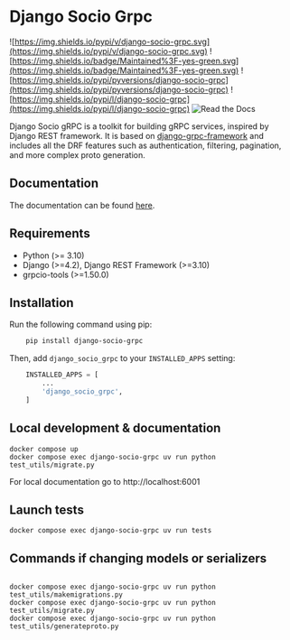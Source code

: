 # Django Socio Grpc

![https://img.shields.io/pypi/v/django-socio-grpc.svg](https://img.shields.io/pypi/v/django-socio-grpc.svg)
![https://img.shields.io/badge/Maintained%3F-yes-green.svg](https://img.shields.io/badge/Maintained%3F-yes-green.svg)
![https://img.shields.io/pypi/pyversions/django-socio-grpc](https://img.shields.io/pypi/pyversions/django-socio-grpc)
![https://img.shields.io/pypi/l/django-socio-grpc](https://img.shields.io/pypi/l/django-socio-grpc)
![Read the Docs](https://img.shields.io/readthedocs/django-socio-grpc)

Django Socio gRPC is a toolkit for building gRPC services, inspired by Django REST framework. It is based on [django-grpc-framework](https://github.com/fengsp/django-grpc-framework) and includes all the DRF features such as authentication, filtering, pagination, and more complex proto generation.


## Documentation

The documentation can be found [here](https://django-socio-grpc.readthedocs.io/en/latest/).


## Requirements

- Python (>= 3.10)
- Django (>=4.2), Django REST Framework (>=3.10)
- grpcio-tools (>=1.50.0)


## Installation

Run the following command using pip:
```bash
    pip install django-socio-grpc
```
Then, add ``django_socio_grpc`` to your ``INSTALLED_APPS`` setting:

```python
    INSTALLED_APPS = [
        ...
        'django_socio_grpc',
    ]
```

## Local development & documentation

```
docker compose up
docker compose exec django-socio-grpc uv run python test_utils/migrate.py
```

For local documentation go to http://localhost:6001


## Launch tests


```
docker compose exec django-socio-grpc uv run tests
```


## Commands if changing models or serializers

```

docker compose exec django-socio-grpc uv run python test_utils/makemigrations.py
docker compose exec django-socio-grpc uv run python test_utils/migrate.py
docker compose exec django-socio-grpc uv run python test_utils/generateproto.py
```

